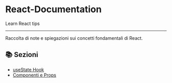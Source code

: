 # React-Documentation
Learn React tips

---
Raccolta di note e spiegazioni sui concetti fondamentali di React.

## 📚 Sezioni

- [useState Hook](https://github.com/Samuel204/React-Documentation/blob/main/UseState%20hook.md)
- [Componenti e Props](./basics/components.md)
